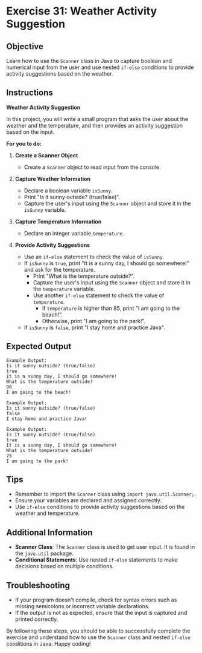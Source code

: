 # Exercise 31: Weather Activity Suggestion

## Objective
Learn how to use the `Scanner` class in Java to capture boolean and numerical input from the user and use nested `if-else` conditions to provide activity suggestions based on the weather.

## Instructions

**Weather Activity Suggestion**

In this project, you will write a small program that asks the user about the weather and the temperature, and then provides an activity suggestion based on the input.

**For you to do:**

1. **Create a Scanner Object**
   - Create a `Scanner` object to read input from the console.

2. **Capture Weather Information**
   - Declare a boolean variable `isSunny`.
   - Print "Is it sunny outside? (true/false)".
   - Capture the user's input using the `Scanner` object and store it in the `isSunny` variable.

3. **Capture Temperature Information**
   - Declare an integer variable `temperature`.

4. **Provide Activity Suggestions**
   - Use an `if-else` statement to check the value of `isSunny`.
   - If `isSunny` is `true`, print "It is a sunny day, I should go somewhere!" and ask for the temperature.
      - Print "What is the temperature outside?".
      - Capture the user's input using the `Scanner` object and store it in the `temperature` variable.
      - Use another `if-else` statement to check the value of `temperature`.
         - If `temperature` is higher than 85, print "I am going to the beach!".
         - Otherwise, print "I am going to the park!".
   - If `isSunny` is `false`, print "I stay home and practice Java".

## Expected Output
```
Example Output:
Is it sunny outside? (true/false)
true
It is a sunny day, I should go somewhere!
What is the temperature outside?
90
I am going to the beach!
```

```
Example Output:
Is it sunny outside? (true/false)
false
I stay home and practice Java!
```

```
Example Output:
Is it sunny outside? (true/false)
true
It is a sunny day, I should go somewhere!
What is the temperature outside?
75
I am going to the park!
```

## Tips
- Remember to import the `Scanner` class using `import java.util.Scanner;`.
- Ensure your variables are declared and assigned correctly.
- Use `if-else` conditions to provide activity suggestions based on the weather and temperature.

## Additional Information
- **Scanner Class**: The `Scanner` class is used to get user input. It is found in the `java.util` package.
- **Conditional Statements**: Use nested `if-else` statements to make decisions based on multiple conditions.

## Troubleshooting
- If your program doesn't compile, check for syntax errors such as missing semicolons or incorrect variable declarations.
- If the output is not as expected, ensure that the input is captured and printed correctly.

By following these steps, you should be able to successfully complete the exercise and understand how to use the `Scanner` class and nested `if-else` conditions in Java. Happy coding!
